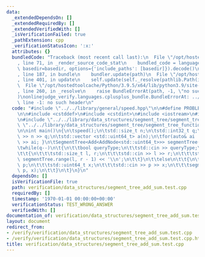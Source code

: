 ```yaml
---
data:
  _extendedDependsOn: []
  _extendedRequiredBy: []
  _extendedVerifiedWith: []
  _isVerificationFailed: true
  _pathExtension: cpp
  _verificationStatusIcon: ':x:'
  attributes: {}
  bundledCode: "Traceback (most recent call last):\n  File \"/opt/hostedtoolcache/Python/3.9.5/x64/lib/python3.9/site-packages/onlinejudge_verify/documentation/build.py\"\
    , line 71, in _render_source_code_stat\n    bundled_code = language.bundle(stat.path,\
    \ basedir=basedir, options={'include_paths': [basedir]}).decode()\n  File \"/opt/hostedtoolcache/Python/3.9.5/x64/lib/python3.9/site-packages/onlinejudge_verify/languages/cplusplus.py\"\
    , line 187, in bundle\n    bundler.update(path)\n  File \"/opt/hostedtoolcache/Python/3.9.5/x64/lib/python3.9/site-packages/onlinejudge_verify/languages/cplusplus_bundle.py\"\
    , line 401, in update\n    self.update(self._resolve(pathlib.Path(included), included_from=path))\n\
    \  File \"/opt/hostedtoolcache/Python/3.9.5/x64/lib/python3.9/site-packages/onlinejudge_verify/languages/cplusplus_bundle.py\"\
    , line 260, in _resolve\n    raise BundleErrorAt(path, -1, \"no such header\"\
    )\nonlinejudge_verify.languages.cplusplus_bundle.BundleErrorAt: ../../library/general/speed.hpp:\
    \ line -1: no such header\n"
  code: "#include \"../../library/general/speed.hpp\"\n\n#define PROBLEM \"https://judge.yosupo.jp/problem/point_add_range_sum\"\
    \n\n#include <cstddef>\n#include <cstdint>\n#include <iostream>\n#include <vector>\n\
    \n#include \"../../library/data_structures/segment_tree/segment_tree.hpp\"\n#include\
    \ \"../../library/data_structures/segment_tree/segment_tree_functions/segment_tree_add.hpp\"\
    \n\nint main()\n{\n\tspeed();\n\tstd::size_t n;\n\tstd::int32_t q;\n\tstd::cin\
    \ >> n >> q;\n\tstd::vector <std::uint64_t> a(n);\n\tfor(auto& ai : a)\n\t{ std::cin\
    \ >> ai; }\n\tSegmentTree<Add<AddNode<std::uint64_t>>> segmentTree(n);\n\tsegmentTree.build(a);\n\
    \twhile(q--)\n\t{\n\t\tbool queryType;\n\t\tstd::cin >> queryType;\n\t\tif(queryType)\n\
    \t\t{\n\t\t\tstd::size_t l, r;\n\t\t\tstd::cin >> l >> r;\n\t\t\tstd::cout <<\
    \ segmentTree.range(l, r - 1) << '\\n';\n\t\t}\n\t\telse\n\t\t{\n\t\t\tstd::size_t\
    \ p;\n\t\t\tstd::uint64_t x;\n\t\t\tstd::cin >> p >> x;\n\t\t\tsegmentTree.change(p,\
    \ p, x);\n\t\t}\n\t}\n}\n"
  dependsOn: []
  isVerificationFile: true
  path: verification/data_structures/segment_tree_add_sum.test.cpp
  requiredBy: []
  timestamp: '1970-01-01 00:00:00+00:00'
  verificationStatus: TEST_WRONG_ANSWER
  verifiedWith: []
documentation_of: verification/data_structures/segment_tree_add_sum.test.cpp
layout: document
redirect_from:
- /verify/verification/data_structures/segment_tree_add_sum.test.cpp
- /verify/verification/data_structures/segment_tree_add_sum.test.cpp.html
title: verification/data_structures/segment_tree_add_sum.test.cpp
---
```

